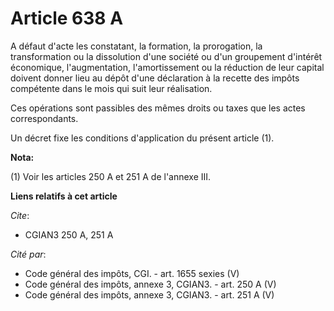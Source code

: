 # Article 638 A

A défaut d'acte les constatant, la formation, la prorogation, la transformation ou la dissolution d'une société ou d'un
groupement d'intérêt économique, l'augmentation, l'amortissement ou la réduction de leur capital doivent donner lieu au dépôt
d'une déclaration à la recette des impôts compétente dans le mois qui suit leur réalisation.

Ces opérations sont passibles des mêmes droits ou taxes que les actes correspondants.

Un décret fixe les conditions d'application du présent article (1).

**Nota:**

(1) Voir les articles 250 A et 251 A de l'annexe III.

**Liens relatifs à cet article**

_Cite_:

  - CGIAN3 250 A, 251 A

_Cité par_:

  - Code général des impôts, CGI. - art. 1655 sexies (V)
  - Code général des impôts, annexe 3, CGIAN3. - art. 250 A (V)
  - Code général des impôts, annexe 3, CGIAN3. - art. 251 A (V)
